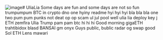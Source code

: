 ![image](https://github.com/user-attachments/assets/28a3324c-029a-457a-a6ee-e3f8fd22fc39)# UliaLia
Some days are fun and some days are not so fun
trumpumpum
BTC in crypto dno
one
hyiny
readme
hyi hyi hyi
bla bla bla
one two 
pum pum
punks not deat
op op scam
ul jul pool
well
ulia lia
deploy
key j
ETH
zemfira
Ulia
Trump pam pam
btc
hi hi hi
Good morning
gigaETH
trahtibidox
blasd
BANSAI
gm
onyx
Guys
public, bublic
radar
og swap
good
Sol
ETH
Lens
mawari
